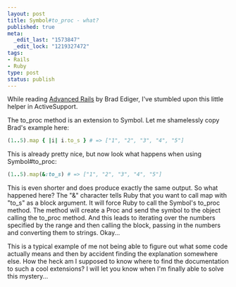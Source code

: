 ```yaml
---
layout: post
title: Symbol#to_proc - what?
published: true
meta:
  _edit_last: "1573847"
  _edit_lock: "1219327472"
tags:
- Rails
- Ruby
type: post
status: publish
---
```

While reading [Advanced Rails](http://www.amazon.com/Advanced-Rails-Brad-Ediger/dp/0596510322/ref=pd_bxgy_b_img_a) by Brad Ediger, I've stumbled upon this little helper in ActiveSupport.

The to_proc method is an extension to Symbol. Let me shamelessly copy Brad's example here:

```ruby
(1..5).map { |i| i.to_s } # => ["1", "2", "3", "4", "5"]
```

This is already pretty nice, but now look what happens when using Symbol#to_proc:

```ruby
(1..5).map(&:to_s) # => ["1", "2", "3", "4", "5"]
```

This is even shorter and does produce exactly the same output. So what happened here? The "&" character tells Ruby that you want to call map with "to_s" as a block argument. It will force Ruby to call the Symbol's to_proc method. The method will create a Proc and send the symbol to the object calling the to_proc method. And this leads to iterating over the numbers specified by the range and then calling the block, passing in the numbers and converting them to strings. Okay...

This is a typical example of me not being able to figure out what some code actually means and then by accident finding the explanation somewhere else. How the heck am I supposed to know where to find the documentation to such a cool extensions? I will let you know when I'm finally able to solve this mystery...
